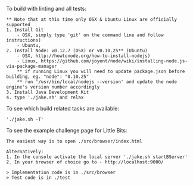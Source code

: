 To build with linting and all tests:
    
    ** Note that at this time only OSX & Ubuntu Linux are officially supported
    1. Install Git 
        - OSX, simply type 'git' on the command line and follow instructions)
        - Ubuntu, 
    2. Install Node: v0.12.7 (OSX) or v0.10.25** (Ubuntu) 
        - OSX, http://howtonode.org/how-to-install-nodejs)
        - Linux, https://github.com/joyent/node/wiki/installing-node.js-via-package-manager
        ** if running Linux you will need to update package.json before building, eg. "node": "0.10.25"
        ** run '/usr/bin/local/nodejs --version' and update the node engine's version number accordingly
    3. Install Java Development Kit
    4. type './jake.sh' and relax 
    
To see which build related tasks are available:
 
    './jake.sh -T'

To see the example challenge page for Little Bits:

    The easiest way is to open ./src/browser/index.html 

    Alternatively:
    1. In the console activate the local server './jake.sh startBServer'
    2. In your browser of choice go to - http://localhost:9000/

    > Implementation code is in ./src/browser
    > Test code is in ./test
